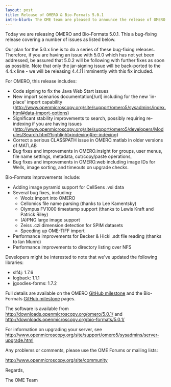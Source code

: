 ```yaml
---
layout: post
title: Release of OMERO & Bio-Formats 5.0.1
intro-blurb: The OME team are pleased to announce the release of OMERO & Bio-Formats 5.0.1
---
```

Today we are releasing OMERO and Bio-Formats 5.0.1. This a bug-fixing
release covering a number of issues as listed below.

Our plan for the 5.0.x line is to do a series of these bug-fixing
releases. Therefore, if you are having an issue with 5.0.0 which has
not yet been addressed, be assured that 5.0.2 will be following with
further fixes as soon as possible. Note that only the jar-signing
issue will be back-ported to the 4.4.x line - we will be releasing
4.4.11 imminently with this fix included.

For OMERO, this release includes:

-  Code signing to fix the Java Web Start issues
-  New import scenarios documentation[/url] including for the new 'in-place' import capability (http://www.openmicroscopy.org/site/support/omero5/sysadmins/index.html#data-import-options)
-  Significant stability improvements to search, possibly requiring re-indexing if you are having issues (http://www.openmicroscopy.org/site/support/omero5/developers/Modules/Search.html?highlight=indexing#re-indexing)
-  Correct a serious CLASSPATH issue in OMERO.matlab in older versions of MATLAB 
-  Bug fixes and improvements in OMERO.insight for groups, user menus, file name settings, metadata, cut/copy/paste operations,
-  Bug fixes and improvements in OMERO.web including image IDs for Wells, image sorting, and timeouts on upgrade checks.

Bio-Formats improvements include:

-  Adding image pyramid support for CellSens .vsi data
-  Several bug fixes, including:
    - Woolz import into OMERO
    - Cellomics file name parsing (thanks to Lee Kamentsky)
    - Olympus FV1000 timestamp support (thanks to Lewis Kraft and Patrick Riley)
    - (A)PNG large image support
    - Zeiss .czi dimension detection for SPIM datasets
    - Speeding up OME-TIFF import
-  Performance improvements for Becker & Hickl .sdt file reading (thanks to Ian Munro)
-  Performance improvements to directory listing over NFS

Developers might be interested to note that we've updated the
following libraries:

-  slf4j: 1.7.6
-  logback: 1.1.1
-  jgoodies-forms: 1.7.2

Full details are available on the OMERO [GitHub
milestone](https://github.com/openmicroscopy/openmicroscopy/issues?milestone=20&page=1&state=closed)
and the Bio-Formats [GitHub
milestone](https://github.com/openmicroscopy/bioformats/issues?milestone=14&page=1&state=closed)
pages.

The software is available from
http://downloads.openmicroscopy.org/omero/5.0.1/ and
http://downloads.openmicroscopy.org/bio-formats/5.0.1/

For information on upgrading your server, see
http://www.openmicroscopy.org/site/support/omero5/sysadmins/server-upgrade.html

Any problems or comments, please use the OME Forums or mailing lists:

http://www.openmicroscopy.org/site/community

Regards,

The OME Team
